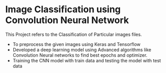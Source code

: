 # Image Classification using Convolution Neural Network
This Project refers to the Classification of Particular images files.
* To preprocess the given images using Keras and Tensorflow 
* Developed a deep learning model using Advanced algorithms like Convolution Neural networks to find best epochs and optimizer.
* Training the CNN model with train data and testing the model with test data
  
